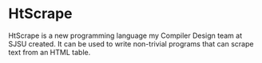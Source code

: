 # HtScrape
HtScrape is a new programming language my Compiler Design team at SJSU created. It can be used to write non-trivial programs that can scrape text from an HTML table.
